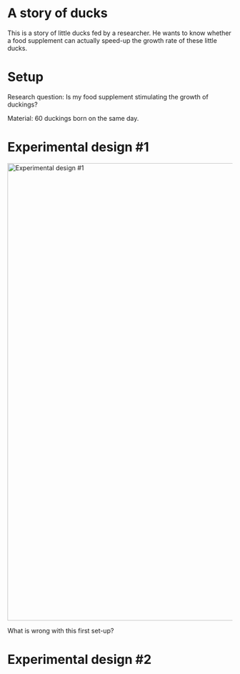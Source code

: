 # A story of ducks

This is a story of little ducks fed by a researcher. He wants to know whether a food supplement can actually speed-up the growth rate of these little ducks.

# Setup
Research question:
Is my food supplement stimulating the growth of duckings?

Material:
60 duckings born on the same day.

# Experimental design #1
<img src="https://github.com/ScienceParkStudyGroup/studyGroup/blob/gh-pages/lessons/20180501_Experimental_Design_Emiel/experimental_design1.png" alt="Experimental design #1" style="width:1024px;">  

What is wrong with this first set-up?

# Experimental design #2
